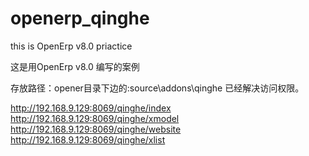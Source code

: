 # openerp_qinghe
this is OpenErp v8.0 priactice 


这是用OpenErp v8.0 编写的案例

存放路径：opener目录下边的:source\addons\qinghe
已经解决访问权限。

http://192.168.9.129:8069/qinghe/index <br>
http://192.168.9.129:8069/qinghe/xmodel<br>
http://192.168.9.129:8069/qinghe/website<br>
http://192.168.9.129:8069/qinghe/xlist<br>

